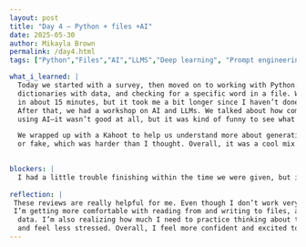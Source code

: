 ```yaml
---
layout: post
title: "Day 4 – Python + files +AI"
date: 2025-05-30
author: Mikayla Brown
permalink: /day4.html
tags: ["Python","Files","AI","LLMS","Deep learning", "Prompt engineering"]

what_i_learned: |
  Today we started with a survey, then moved on to working with Python. I learned how to do more with files, like looping through them, using 
  dictionaries with data, and checking for a specific word in a file. We practiced those concepts and did two labs. We were supposed to finish 
  in about 15 minutes, but it took me a bit longer since I haven’t done this kind of stuff in a while.
  After that, we had a workshop on AI and LLMs. We talked about how computers are learning and generating things. I made a Frank Ocean-type song 
  using AI—it wasn’t good at all, but it was kind of funny to see what it came up with. I also used an app to create an AI that I could talk to.

  We wrapped up with a Kahoot to help us understand more about generative AI and LLMs. One of the activities was guessing if something was real 
  or fake, which was harder than I thought. Overall, it was a cool mix of learning and hands-on stuff.
  

blockers: |
  I had a little trouble finishing within the time we were given, but it came together in the end.
 
reflection: |
 These reviews are really helpful for me. Even though I don’t work very well in fast-paced environments, I still did pretty well. I feel like
 I’m getting more comfortable with reading from and writing to files, and I’m starting to see how powerful dictionaries are for organizing 
  data. I’m also realizing how much I need to practice thinking about the overall structure of my code before I jump in—this helps me go faster 
  and feel less stressed. Overall, I feel more confident and excited to keep learning.
---
```




